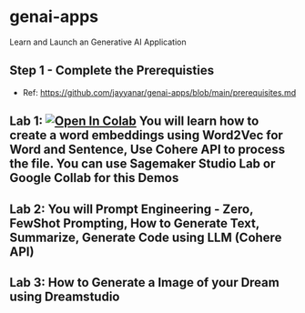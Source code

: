 # genai-apps
Learn and Launch an Generative AI Application

## Step 1 - Complete the Prerequisties

- Ref: https://github.com/jayyanar/genai-apps/blob/main/prerequisites.md


## Lab 1: [![Open In Colab](https://colab.research.google.com/assets/colab-badge.svg)](https://colab.research.google.com/github/jayyanar/genai-apps/blob/main/lab1_word_embedding.ipynb) You will learn how to create a word embeddings using Word2Vec for Word and Sentence, Use Cohere API to process the file. You can use Sagemaker Studio Lab or Google Collab for this Demos


## Lab 2: You will Prompt Engineering - Zero, FewShot Prompting, How to Generate Text, Summarize, Generate Code using LLM (Cohere API)


## Lab 3: How to Generate a Image of your Dream using Dreamstudio
